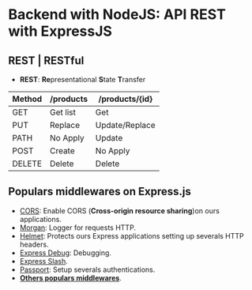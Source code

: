 # Backend with NodeJS: API REST with ExpressJS
## REST | RESTful
- **REST**: **Re**presentational **S**tate **T**ransfer

|**Method**|**/products**|**/products/{id}**
|------|------|------------|
|GET|Get list|Get|
|PUT|Replace|Update/Replace|
|PATH|No Apply|Update|
|POST|Create|No Apply|
|DELETE|Delete|Delete|

## Populars middlewares on Express.js
- [CORS](http://expressjs.com/en/resources/middleware/cors.html): Enable CORS (**Cross-origin resource sharing**)on ours applications.
- [Morgan](http://expressjs.com/en/resources/middleware/morgan.html): Logger for requests HTTP.
- [Helmet](https://github.com/helmetjs/helmet): Protects ours Express applications setting up severals HTTP headers.
- [Express Debug](https://github.com/devoidfury/express-debug): Debugging.
- [Express Slash](https://github.com/ericf/express-slash).
- [Passport](https://github.com/jaredhanson/passport): Setup severals authentications.
- [**Others populars middlewares**](http://expressjs.com/en/resources/middleware.html).
